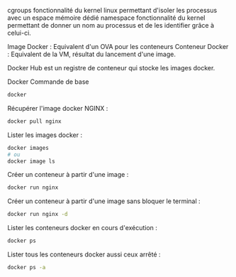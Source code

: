 cgroups fonctionnalité du kernel linux permettant d'isoler les processus avec un espace mémoire dédié
namespace fonctionnalité du kernel permettant de donner un nom au processus et de les identifier grâce à celui-ci.

Image Docker : Equivalent d'un OVA pour les conteneurs
Conteneur Docker : Equivalent de la VM, résultat du lancement d'une image.

Docker Hub est un registre de conteneur qui stocke les images docker.

Docker Commande de base
```bash
docker 
```

Récupérer l'image docker NGINX :
```bash
docker pull nginx
```

Lister les images docker :
```bash
docker images
# ou 
docker image ls
```

Créer un conteneur à partir d'une image :
```bash
docker run nginx
```

Créer un conteneur à partir d'une image sans bloquer le terminal :
```bash
docker run nginx -d
```

Lister les conteneurs docker en cours d'exécution :
```bash
docker ps
```

Lister tous les conteneurs docker aussi ceux arrêté :
```bash
docker ps -a
```

